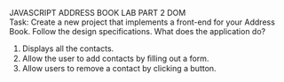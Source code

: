 JAVASCRIPT ADDRESS BOOK LAB PART 2 DOM  
Task:  Create a new project that implements a front-end for your Address Book. Follow the design specifications.
What does the application do?   
1. Displays all the contacts.  
2. Allow the user to add contacts by ﬁlling out a form.  
3. Allow users to remove a contact by clicking a button.